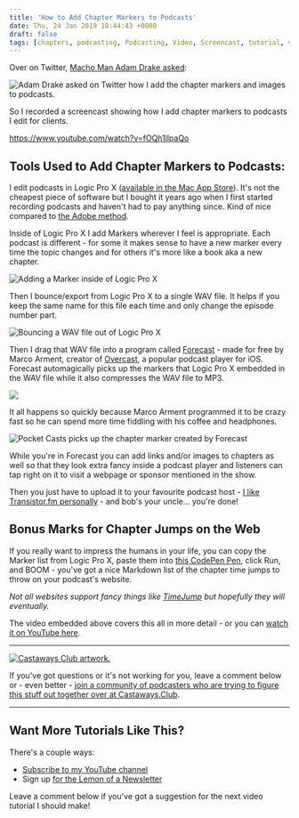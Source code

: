 ```yaml
---
title: 'How to Add Chapter Markers to Podcasts'
date: Thu, 24 Jan 2019 18:44:43 +0000
draft: false
tags: [chapters, podcasting, Podcasting, Video, Screencast, tutorial, video, Video]
---
```


Over on Twitter, [Macho Man Adam Drake asked](https://twitter.com/drakeadams579/status/1088244562483732480):

![Adam Drake asked on Twitter how I add the chapter markers and images to podcasts.](http://www.lemonproductions.ca/wp-content/uploads/2019/01/Twitter-question-from-Adam-Drake.jpg)

So I recorded a screencast showing how I add chapter markers to podcasts I edit for clients.

https://www.youtube.com/watch?v=fOQh1llpaQo

Tools Used to Add Chapter Markers to Podcasts:
----------------------------------------------

I edit podcasts in Logic Pro X ([available in the Mac App Store](https://geo.itunes.apple.com/us/app/logic-pro-x/id634148309?mt=12&app=apps)). It's not the cheapest piece of software but I bought it years ago when I first started recording podcasts and haven't had to pay anything since. Kind of nice compared to [the Adobe method](https://www.adobe.com).

Inside of Logic Pro X I add Markers wherever I feel is appropriate. Each podcast is different - for some it makes sense to have a new marker every time the topic changes and for others it's more like a book aka a new chapter.

![Adding a Marker inside of Logic Pro X](http://www.lemonproductions.ca/wp-content/uploads/2019/01/Adding-a-Marker-in-Logic-Pro-X.jpg)

Then I bounce/export from Logic Pro X to a single WAV file. It helps if you keep the same name for this file each time and only change the episode number part.

![Bouncing a WAV file out of Logic Pro X](http://www.lemonproductions.ca/wp-content/uploads/2019/01/Bouncing-a-WAV-file-out-of-Logic-Pro-X.jpg)

Then I drag that WAV file into a program called [Forecast](https://overcast.fm/forecast) - made for free by Marco Arment, creator of [Overcast](https://overcast.fm), a popular podcast player for iOS. Forecast automagically picks up the markers that Logic Pro X embedded in the WAV file while it also compresses the WAV file to MP3.

![](http://www.lemonproductions.ca/wp-content/uploads/2019/01/Forecast-adding-Chapter-Markers-from-WAV-file.jpg)

It all happens so quickly because Marco Arment programmed it to be crazy fast so he can spend more time fiddling with his coffee and headphones.

![Pocket Casts picks up the chapter marker created by Forecast](http://www.lemonproductions.ca/wp-content/uploads/2019/01/Pocket-Casts-picks-up-the-chapter-marker-created-by-Forecast.jpg)

While you're in Forecast you can add links and/or images to chapters as well so that they look extra fancy inside a podcast player and listeners can tap right on it to visit a webpage or sponsor mentioned in the show.

Then you just have to upload it to your favourite podcast host - [I like Transistor.fm personally](https://transistor.fm/?via=chris) - and bob's your uncle... you're done!

Bonus Marks for Chapter Jumps on the Web
----------------------------------------

If you really want to impress the humans in your life, you can copy the Marker list from Logic Pro X, paste them into [this CodePen Pen](https://codepen.io/iChris/full/ZmeVwN/), click Run, and BOOM - you've got a nice Markdown list of the chapter time jumps to throw on your podcast's website.

_Not all websites support fancy things like_ [_TimeJump_](http://davatron5000.github.io/TimeJump/) _but hopefully they will eventually._

The video embedded above covers this all in more detail - or you can [watch it on YouTube here](https://www.youtube.com/watch?v=fOQh1llpaQo).

* * *

[![Castaways Club artwork.](http://www.lemonproductions.ca/wp-content/uploads/2019/01/Podcast-Logo-1-150x150.jpg)](https://castaways.club/)

If you've got questions or it's not working for you, leave a comment below or - even better - [join a community of podcasters who are trying to figure this stuff out together over at Castaways.Club](https://castaways.club).

* * *

Want More Tutorials Like This?
------------------------------

There's a couple ways:

*   [Subscribe to my YouTube channel](https://www.youtube.com/c/lemonproductionsca?sub_confirmation=1)
*   Sign up [for the Lemon of a Newsletter](http://www.lemonproductions.ca/newsletter/)

Leave a comment below if you've got a suggestion for the next video tutorial I should make!